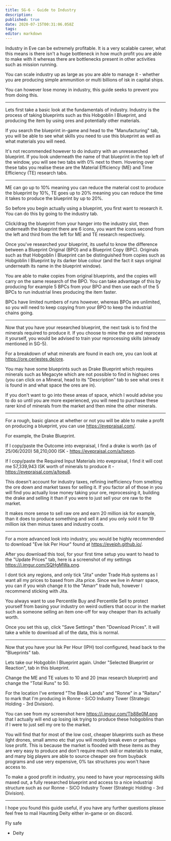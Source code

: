 ```yaml
---
title: SG-6 - Guide to Industry
description: 
published: true
date: 2020-07-15T00:31:06.058Z
tags: 
editor: markdown
---
```


Industry in Eve can be extremely profitable.  It is a very scalable career, what this means is there isn't a huge bottleneck in how much profit you are able to make with it whereas there are bottlenecks present in other activities such as mission running.

You can scale industry up as large as you are able to manage it - whether you are producing simple ammunition or multi billions of isk in capital ships.

You can however lose money in industry, this guide seeks to prevent you from doing this.

---
Lets first take a basic look at the fundamentals of industry.  Industry is the process of taking blueprints such as this Hobgoblin I Blueprint, and producing the item by using ores and potentially other materials.

If you search the blueprint in-game and head to the "Manufacturing" tab, you will be able to see what skills you need to use this blueprint as well as what materials you will need.

It's not recommended however to do industry with an unresearched blueprint.  If you look underneath the name of that blueprint in the top left of the window, you will see two tabs with 0% next to them.  Hovering over these tabs you realise these are the Material Efficiency (ME) and Time Efficiency (TE) research tabs.

---
ME can go up to 10% meaning you can reduce the material cost to produce the blueprint by 10%, TE goes up to 20% meaning you can reduce the time it takes to produce the blueprint by up to 20%.

So before you begin actually using a blueprint, you first want to research it.  You can do this by going to the industry tab.

Click/drag the blueprint from your hanger into the industry slot, then underneath the blueprint there are 6 icons, you want the icons second from the left and third from the left for ME and TE research respectively.

Once you've researched your blueprint, its useful to know the difference between a Blueprint Original (BPO) and a Blueprint Copy (BPC).  Originals such as that Hobgoblin I Blueprint can be distinguished from copies such as Hobgoblin I Blueprint by its darker blue colour (and the fact it says original underneath its name in the blueprint window).

You are able to make copies from original blueprints, and the copies will carry on the same research of the BPO.  You can take advantage of this by producing for example 5 BPCs from your BPO and then use each of the 5 BPCs to run industrial lines producing the item faster.

BPCs have limited numbers of runs however, whereas BPOs are unlimited, so you will need to keep copying from your BPO to keep the industrial chains going.

---
Now that you have your researched blueprint, the next task is to find the minerals required to produce it.  If you choose to mine the ore and reprocess it yourself, you would be advised to train your reprocessing skills (already mentioned in SG-5).

For a breakdown of what minerals are found in each ore, you can look at https://ore.cerlestes.de/ore.

You may have some blueprints such as Drake Blueprint which requires minerals such as Megacyte which are not possible to find in highsec ores (you can click on a Mineral, head to its "Description" tab to see what ores it is found in and what space the ores are in).

If you don't want to go into these areas of space, which I would advise you to do so until you are more experienced, you will need to purchase these rarer kind of minerals from the market and then mine the other minerals.

---
For a rough, basic glance at whether or not you will be able to make a profit on producing a blueprint, you can use https://evepraisal.com/.

For example, the Drake Blueprint.

If I copy/paste the Outcome into evepraisal, I find a drake is worth (as of 25/06/2020) 58,210,000 ISK - https://evepraisal.com/a/toeon.

If I copy/paste the Required Input Materials into evepraisal, I find it will cost me 57,339,943 ISK worth of minerals to produce it - https://evepraisal.com/a/toeu8.

This doesn't account for industry taxes, refining inefficiency from smelting the ore down and market taxes for selling it.  If you factor all of those in you will find you actually lose money taking your ore, reprocessing it, building the drake and selling it than if you were to just sell your ore raw to the market.

It makes more sense to sell raw ore and earn 20 million isk for example, than it does to produce something and sell it and you only sold it for 19 million isk then minus taxes and industry costs.

---
For a more advanced look into industry, you would be highly recommended to download "Eve Isk Per Hour" found at https://eveiph.github.io/.

After you download this tool, for your first time setup you want to head to the "Update Prices" tab, here is a screenshot of my settings https://i.imgur.com/SQHgMWa.png.

I dont tick any regions, and only tick "Jita" under Trade Hub systems as I want all my prices to based from Jita price.  Since we live in Amarr space, you can if you wish change it to the "Amarr" trade hub, however I recommend sticking with Jita.

You always want to use Percentile Buy and Percentile Sell to protect yourself from basing your industry on weird outliers that occur in the market such as someone selling an item one-off for way cheaper than its actually worth.

Once you set this up, click "Save Settings" then "Download Prices".  It will take a while to download all of the data, this is normal.

---
Now that you have your Isk Per Hour (IPH) tool configured, head back to the "Blueprints" tab.

Lets take our Hobgoblin I Blueprint again.  Under "Selected Blueprint or Reaction", tab in this blueprint.

Change the ME and TE values to 10 and 20 (max research blueprint) and change the "Total Runs" to 50.

For the location I've entered "The Bleak Lands" and "Ronne" in a "Raitaru" to mark that I'm producing in Ronne - SiCO Industry Tower (Strategic Holding - 3rd Division).

You can see from my screenshot here https://i.imgur.com/Tb88e0M.png that I actually will end up losing isk trying to produce these hobgoblins than if I were to just sell my ore to the market.

You will find that for most of the low cost, cheaper blueprints such as these light drones, small ammo etc that you will mostly break even or perhaps lose profit.  This is because the market is flooded with these items as they are very easy to produce and don't require much skill or materials to make, and many big players are able to source cheaper ore from buyback programs and use very expensive, 0% tax structures you won't have access to.

To make a good profit in industry, you need to have your reprocessing skills maxed out, a fully researched blueprint and access to a nice industrial structure such as our Ronne - SiCO Industry Tower (Strategic Holding - 3rd Division).

---
I hope you found this guide useful, if you have any further questions please feel free to mail Haunting Deity either in-game or on discord.

Fly safe
   - Deity